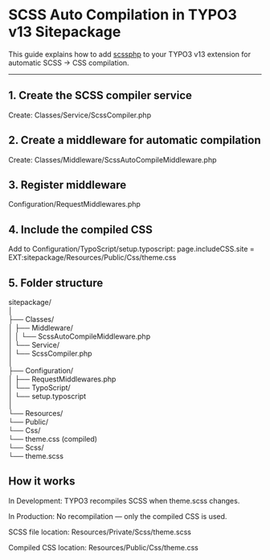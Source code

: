 # SCSS Auto Compilation in TYPO3 v13 Sitepackage

This guide explains how to add [scssphp](https://scssphp.github.io/scssphp/) to your TYPO3 v13 extension for automatic SCSS → CSS compilation.

---

## 1. Create the SCSS compiler service
Create:
Classes/Service/ScssCompiler.php

## 2. Create a middleware for automatic compilation
Create:
Classes/Middleware/ScssAutoCompileMiddleware.php

## 3. Register middleware
Configuration/RequestMiddlewares.php

## 4. Include the compiled CSS
Add to Configuration/TypoScript/setup.typoscript:
page.includeCSS.site = EXT:sitepackage/Resources/Public/Css/theme.css

## 5. Folder structure
sitepackage/<br>
│<br>
├── Classes/<br>
│   ├── Middleware/<br>
│   │   └── ScssAutoCompileMiddleware.php<br>
│   └── Service/<br>
│       └── ScssCompiler.php<br>
│<br>
├── Configuration/<br>
│   ├── RequestMiddlewares.php<br>
│   └── TypoScript/<br>
│       └── setup.typoscript<br>
│<br>
└── Resources/<br>
    └── Public/<br>
        └── Css/<br>
            └── theme.css (compiled)<br>
        └── Scss/<br>
            └── theme.scss<br>

## How it works
In Development: TYPO3 recompiles SCSS when theme.scss changes.

In Production: No recompilation — only the compiled CSS is used.

SCSS file location: Resources/Private/Scss/theme.scss

Compiled CSS location: Resources/Public/Css/theme.css
